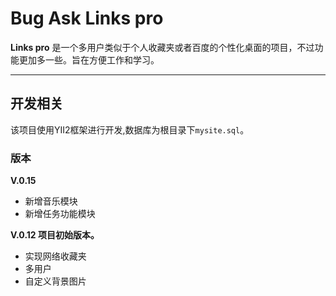 
# Bug Ask Links pro

**Links pro** 是一个多用户类似于个人收藏夹或者百度的个性化桌面的项目，不过功能更加多一些。旨在方便工作和学习。

----------

## 开发相关

该项目使用YII2框架进行开发,数据库为根目录下`mysite.sql`。

### 版本

**V.0.15**
- 新增音乐模块
- 新增任务功能模块

**V.0.12 项目初始版本。**
- 实现网络收藏夹
- 多用户
- 自定义背景图片